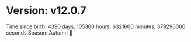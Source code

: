 # Version: v12.0.7
Time since birth: 4390 days, 105360 hours, 6321600 minutes, 379296000 seconds
Season: Autumn 🍁
